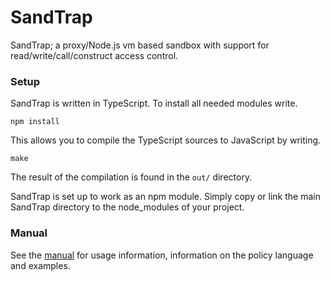 # SandTrap #

SandTrap; a proxy/Node.js vm based sandbox with support for read/write/call/construct access control. 

### Setup ###

SandTrap is written in TypeScript. To install all needed modules write.

    npm install

This allows you to compile the TypeScript sources to JavaScript by writing.

    make

The result of the compilation is found in the ```out/``` directory.


SandTrap is set up to work as an npm module. Simply copy or link the main SandTrap directory to the node_modules of your project.

### Manual ###

See the [manual](./MANUAL.md) for usage information, information on the policy language and examples.
